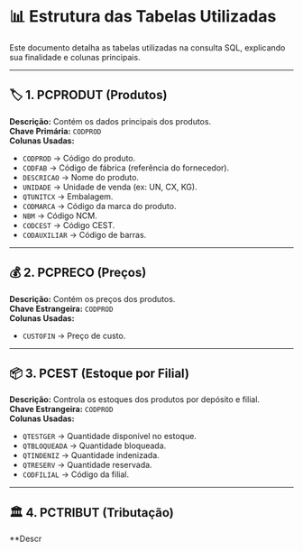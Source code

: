 # 📊 Estrutura das Tabelas Utilizadas

Este documento detalha as tabelas utilizadas na consulta SQL, explicando sua finalidade e colunas principais.

---

## 🏷️ **1. PCPRODUT (Produtos)**
**Descrição:** Contém os dados principais dos produtos.  
**Chave Primária:** `CODPROD`  
**Colunas Usadas:**
- `CODPROD` → Código do produto.
- `CODFAB` → Código de fábrica (referência do fornecedor).
- `DESCRICAO` → Nome do produto.
- `UNIDADE` → Unidade de venda (ex: UN, CX, KG).
- `QTUNITCX` → Embalagem.
- `CODMARCA` → Código da marca do produto.
- `NBM` → Código NCM.
- `CODCEST` → Código CEST.
- `CODAUXILIAR` → Código de barras.

---

## 💰 **2. PCPRECO (Preços)**
**Descrição:** Contém os preços dos produtos.  
**Chave Estrangeira:** `CODPROD`  
**Colunas Usadas:**
- `CUSTOFIN` → Preço de custo.

---

## 📦 **3. PCEST (Estoque por Filial)**
**Descrição:** Controla os estoques dos produtos por depósito e filial.  
**Chave Estrangeira:** `CODPROD`  
**Colunas Usadas:**
- `QTESTGER` → Quantidade disponível no estoque.
- `QTBLOQUEADA` → Quantidade bloqueada.
- `QTINDENIZ` → Quantidade indenizada.
- `QTRESERV` → Quantidade reservada.
- `CODFILIAL` → Código da filial.

---

## 🏛️ **4. PCTRIBUT (Tributação)**
**Descr

